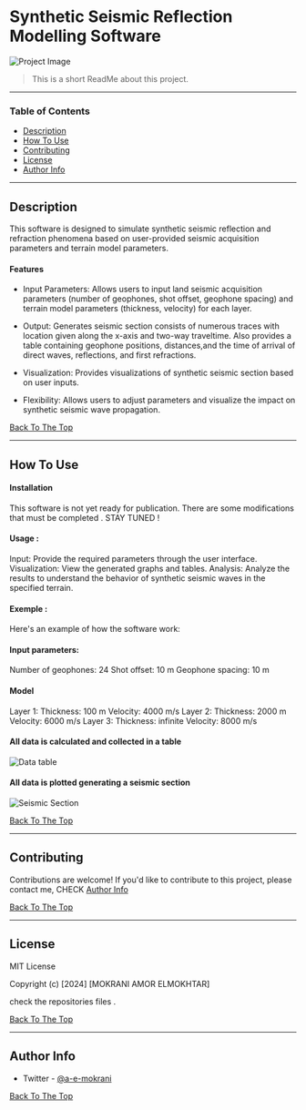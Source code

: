 # Synthetic Seismic Reflection Modelling Software


![Project Image](project-image-url)

> This is a short ReadMe about this project.

---

### Table of Contents 

- [Description](#description)
- [How To Use](#how-to-use)
- [Contributing](#contributing)
- [License](#license)
- [Author Info](#author-info)

---

## Description

This software is designed to simulate synthetic seismic reflection and refraction phenomena based on user-provided seismic acquisition parameters and terrain model parameters.

#### Features

- Input Parameters: Allows users to input land seismic acquisition parameters (number of geophones, shot offset, geophone spacing) and terrain model parameters (thickness, velocity) for each layer.

- Output: Generates seismic section consists of numerous traces with location given along the x-axis and two-way traveltime. 
Also provides a table containing geophone positions, distances,and the time of arrival of direct waves, reflections, and first refractions.

- Visualization: Provides visualizations of synthetic seismic section based on user inputs.

- Flexibility: Allows users to adjust parameters and visualize the impact on synthetic seismic wave propagation.


[Back To The Top](#table-of-contents)

---

## How To Use

#### Installation
This software is not yet ready for publication. There are some modifications that must be completed . STAY TUNED ! 

#### Usage : 

Input: Provide the required parameters through the user interface.
Visualization: View the generated graphs and tables.
Analysis: Analyze the results to understand the behavior of synthetic seismic waves in the specified terrain.

#### Exemple : 
Here's an example of how the software work:
#### Input parameters: 
Number of geophones: 24
Shot offset: 10 m
Geophone spacing: 10 m
#### Model 
Layer 1:
Thickness: 100 m
Velocity: 4000 m/s
Layer 2:
Thickness: 2000 m
Velocity: 6000 m/s
Layer 3:
Thickness: infinite 
Velocity: 8000 m/s

#### All data is calculated and collected in a table

![Data table](project-image-url)

#### All data is plotted generating a seismic section

![Seismic Section](project-image-url)


[Back To The Top](#table-of-contents)

---

## Contributing

Contributions are welcome! If you'd like to contribute to this project, please contact me, CHECK [Author Info](#author-info) 

[Back To The Top](#table-of-contents)

---

## License

MIT License

Copyright (c) [2024] [MOKRANI AMOR ELMOKHTAR]

check the repositories files . 

[Back To The Top](#table-of-contents)

---

## Author Info

- Twitter - [@a-e-mokrani](https://www.linkedin.com/in/a-e-mokrani/)


[Back To The Top](#table-of-contents)
